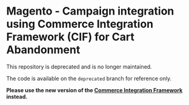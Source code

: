 # Magento - Campaign integration using Commerce Integration Framework (CIF) for Cart Abandonment

This repository is deprecated and is no longer maintained.

The code is available on the `deprecated` branch for reference only.

**Please use the new version of the [Commerce Integration Framework](https://docs.adobe.com/content/help/en/experience-manager-cloud-service/commerce/home.html) instead.**